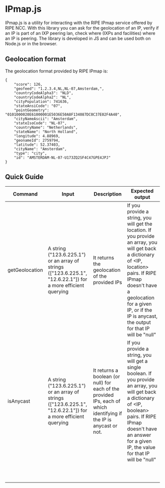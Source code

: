 # IPmap.js

IPmap.js is a utility for interacting with the RIPE IPmap service offered by RIPE NCC.
With this library you can ask for the geolocation of an IP, verify if an IP is part of an IXP peering lan, check where (IXPs and facilities) where an IP is peering. 
The library is developed in JS and can be used both on Node.js or in the browser. 

## Geolocation format

The geolocation format provided by RIPE IPmap is:

```jsson
{
    "score": 126,
    "geofeed": "1.2.3.4,NL,NL-07,Amsterdam,",
    "countryCodeAlpha3": "NLD",
    "countryCodeAlpha2": "NL",
    "cityPopulation": 741636,
    "stateAnsiCode": "07",
    "pointGeometry": "0101000020E61000001E5036E50A8F134087DC0C37E02F4A40",
    "cityNameAscii": "Amsterdam",
    "stateIsoCode": "NL-07",
    "countryName": "Netherlands",
    "stateName": "North Holland",
    "longitude": 4.88969,
    "geonameId": 2759794,
    "latitude": 52.37403,
    "cityName": "Amsterdam",
    "type": "city",
    "id": "AMSTERDAM-NL-07-U173ZQ2SF4C47GPE4JPJ"
}
```

## Quick Guide

|Command| Input | Description| Expected output| 
|---|---|---|---|
|getGeolocation| A string ("123.6.225.1") or an array of strings (["123.6.225.1", "12.6.22.1"]) for a more efficient querying| It returns the geolocation of the provided IPs| If you provide a string, you will get the location. If you provide an array, you will get back a dictionary of <IP, location> pairs. If RIPE IPmap doesn't have a geolocation for a given IP, or if the IP is anycast, the output for that IP will be "null"|
|isAnycast| A string ("123.6.225.1") or an array of strings (["123.6.225.1", "12.6.22.1"]) for a more efficient querying| It returns a boolean (or null) for each of the provided IPs, each of which identifying if the IP is anycast or not.| If you provide a string, you will get a single boolean. If you provide an array, you will get back a dictionary of <IP, boolean> pairs. If RIPE IPmap doesn't have an answer for a given IP, the value for that IP will be "null"|
|||||
|||||
|||||
|||||
|||||
|||||
|||||
|||||
|||||
|||||

